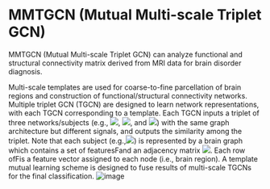 # MMTGCN (Mutual Multi-scale Triplet GCN)
MMTGCN (Mutual Multi-scale Triplet GCN) can analyze functional and structural connectivity matrix derived from MRI data for brain disorder diagnosis.

Multi-scale templates are used for coarse-to-fine parcellation of brain regions and construction of functional/structural connectivity networks. Multiple triplet GCN (TGCN) are  designed to learn network representations, with each TGCN corresponding to a template. Each TGCN inputs a triplet of three networks/subjects (e.g., <img src="https://latex.codecogs.com/gif.latex?\mathbf{X}_{a}^{T}">, <img src="https://latex.codecogs.com/gif.latex?\mathbf{X}_{p}^{T}">, and <img src="https://latex.codecogs.com/gif.latex?\mathbf{X}_{n}^{T}">) with the same graph architecture but different signals, and outputs the similarity among the triplet. Note that each subject (e.g.,<img src="https://latex.codecogs.com/gif.latex?\mathbf{X}_{a}^{T}">) is represented by a brain graph which contains a set of featuresFand an adjacency matrix <img src="https://latex.codecogs.com/gif.latex?\mathbf{a}">. Each row ofFis a feature vector assigned to each node (i.e., brain region). A template mutual learning scheme is designed to fuse results of multi-scale TGCNs for the final classification.
![image](https://github.com/Brain03Yao/MMTGCN/blob/main/MMTGCN.jpg)


